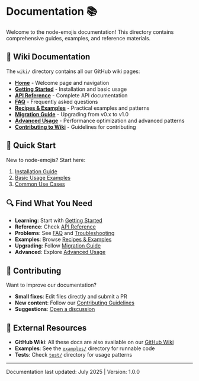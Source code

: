 # Documentation 📚

Welcome to the node-emojis documentation! This directory contains comprehensive guides, examples, and reference materials.

## 📖 Wiki Documentation

The `wiki/` directory contains all our GitHub wiki pages:

- **[Home](./wiki/Home.md)** - Welcome page and navigation
- **[Getting Started](./wiki/Getting-Started.md)** - Installation and basic usage
- **[API Reference](./wiki/API-Reference.md)** - Complete API documentation
- **[FAQ](./wiki/FAQ.md)** - Frequently asked questions
- **[Recipes & Examples](./wiki/Recipes-and-Examples.md)** - Practical examples and patterns
- **[Migration Guide](./wiki/Migration-Guide.md)** - Upgrading from v0.x to v1.0
- **[Advanced Usage](./wiki/Advanced-Usage.md)** - Performance optimization and advanced patterns
- **[Contributing to Wiki](./wiki/Contributing-to-Wiki.md)** - Guidelines for contributing

## 🚀 Quick Start

New to node-emojis? Start here:

1. [Installation Guide](./wiki/Getting-Started.md#installation)
2. [Basic Usage Examples](./wiki/Getting-Started.md#basic-usage)
3. [Common Use Cases](./wiki/Getting-Started.md#common-use-cases)

## 🔍 Find What You Need

- **Learning**: Start with [Getting Started](./wiki/Getting-Started.md)
- **Reference**: Check [API Reference](./wiki/API-Reference.md)
- **Problems**: See [FAQ](./wiki/FAQ.md) and [Troubleshooting](./wiki/FAQ.md#troubleshooting)
- **Examples**: Browse [Recipes & Examples](./wiki/Recipes-and-Examples.md)
- **Upgrading**: Follow [Migration Guide](./wiki/Migration-Guide.md)
- **Advanced**: Explore [Advanced Usage](./wiki/Advanced-Usage.md)

## 🤝 Contributing

Want to improve our documentation?

- **Small fixes**: Edit files directly and submit a PR
- **New content**: Follow our [Contributing Guidelines](./wiki/Contributing-to-Wiki.md)
- **Suggestions**: [Open a discussion](https://github.com/jesselpalmer/node-emojis/discussions)

## 📱 External Resources

- **GitHub Wiki**: All these docs are also available on our [GitHub Wiki](https://github.com/jesselpalmer/node-emojis/wiki)
- **Examples**: See the [`examples/`](../examples/) directory for runnable code
- **Tests**: Check [`test/`](../test/) directory for usage patterns

---

Documentation last updated: July 2025 | Version: 1.0.0
